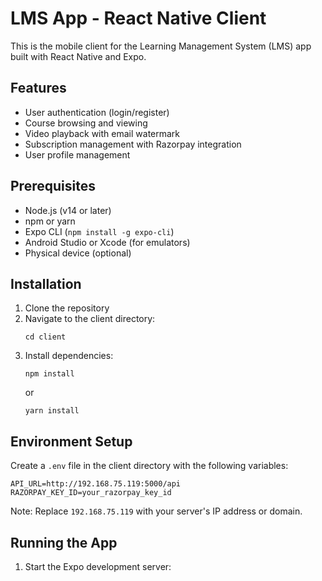 # LMS App - React Native Client

This is the mobile client for the Learning Management System (LMS) app built with React Native and Expo.

## Features

- User authentication (login/register)
- Course browsing and viewing
- Video playback with email watermark
- Subscription management with Razorpay integration
- User profile management

## Prerequisites

- Node.js (v14 or later)
- npm or yarn
- Expo CLI (`npm install -g expo-cli`)
- Android Studio or Xcode (for emulators)
- Physical device (optional)

## Installation

1. Clone the repository
2. Navigate to the client directory:
   ```
   cd client
   ```
3. Install dependencies:
   ```
   npm install
   ```
   or
   ```
   yarn install
   ```

## Environment Setup

Create a `.env` file in the client directory with the following variables:

```
API_URL=http://192.168.75.119:5000/api
RAZORPAY_KEY_ID=your_razorpay_key_id
```

Note: Replace `192.168.75.119` with your server's IP address or domain.

## Running the App

1. Start the Expo development server:
   ```